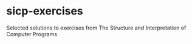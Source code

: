 sicp-exercises
==============

Selected solutions to exercises from The Structure and Interpretation of Computer Programs
